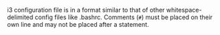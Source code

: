 i3 configuration file is in a format similar to that of other whitespace-delimited config files like .bashrc. 
Comments (`#`) must be placed on their own line and may not be placed after a statement.
